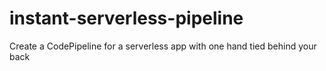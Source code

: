 # instant-serverless-pipeline
Create a CodePipeline for a serverless app with one hand tied behind your back
